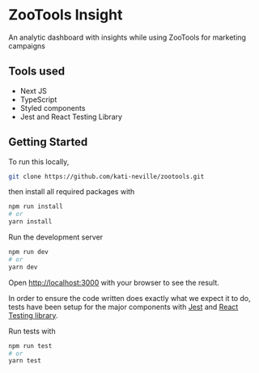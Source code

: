 # ZooTools Insight

An analytic dashboard with insights while using ZooTools for marketing campaigns

## Tools used

- Next JS
- TypeScript
- Styled components
- Jest and React Testing Library

## Getting Started

To run this locally,

```bash
git clone https://github.com/kati-neville/zootools.git
```

then install all required packages with

```bash
npm run install
# or
yarn install
```

Run the development server

```bash
npm run dev
# or
yarn dev
```

Open [http://localhost:3000](http://localhost:3000) with your browser to see the result.

In order to ensure the code written does exactly what we expect it to do, tests have been setup for the major components with [Jest](https://jestjs.io/) and [React Testing library](https://testing-library.com/).

Run tests with

```bash
npm run test
# or
yarn test
```

